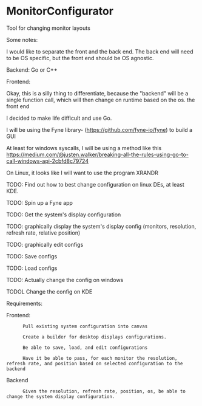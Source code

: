 # MonitorConfigurator
Tool for changing monitor layouts

Some notes: 

I would like to separate the front and the back end. The back end will need to be OS specific, but the front end should be OS agnostic. 

Backend: Go or C++

Frontend: 

Okay, this is a silly thing to differentiate, because the "backend" will be a single function call, which will then change on runtime based on the os. the front end

I decided to make life difficult and use Go. 

I will be using the Fyne library- (https://github.com/fyne-io/fyne) to build a GUI

At least for windows syscalls, I will be using a method like this https://medium.com/@justen.walker/breaking-all-the-rules-using-go-to-call-windows-api-2cbfd8c79724

On Linux, it looks like I will want to use the program XRANDR

TODO: Find out how to best change configuration on linux DEs, at least KDE.

TODO: Spin up a Fyne app

TODO: Get the system's display configuration

TODO: graphically display the system's display config (monitors, resolution, refresh rate, relative position)

TODO: graphically edit configs

TODO: Save configs

TODO: Load configs

TODO: Actually change the config on windows

TODOL Change the config on KDE



Requirements:

Frontend: 

          Pull existing system configuration into canvas

          Create a builder for desktop displays configurations.

          Be able to save, load, and edit configurations

          Have it be able to pass, for each monitor the resolution, refresh rate, and position based on selected configuration to the backend

Backend

          Given the resolution, refresh rate, position, os, be able to change the system display configuration.

